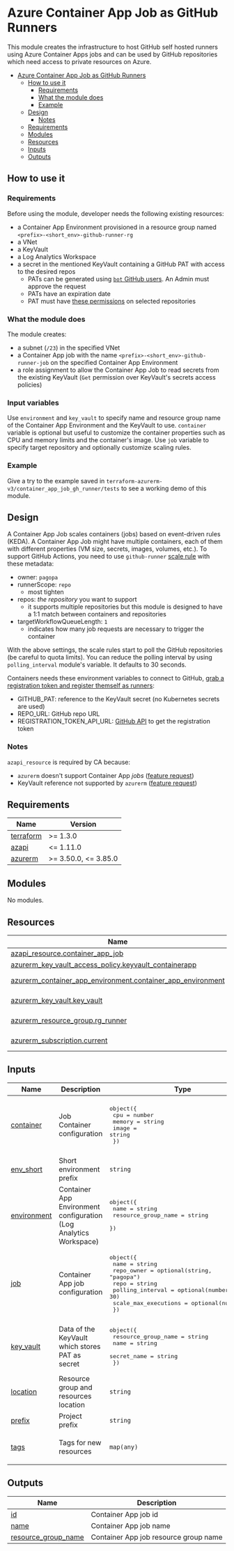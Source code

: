 # Azure Container App Job as GitHub Runners

This module creates the infrastructure to host GitHub self hosted runners using Azure Container Apps jobs and can be used by GitHub repositories which need access to private resources on Azure.

- [Azure Container App Job as GitHub Runners](#azure-container-app-job-as-github-runners)
  - [How to use it](#how-to-use-it)
    - [Requirements](#requirements)
    - [What the module does](#what-the-module-does)
    - [Example](#example)
  - [Design](#design)
    - [Notes](#notes)
  - [Requirements](#requirements-1)
  - [Modules](#modules)
  - [Resources](#resources)
  - [Inputs](#inputs)
  - [Outputs](#outputs)

## How to use it

### Requirements

Before using the module, developer needs the following existing resources:

- a Container App Environment provisioned in a resource group named `<prefix>-<short_env>-github-runner-rg`
- a VNet
- a KeyVault
- a Log Analytics Workspace
- a secret in the mentioned KeyVault containing a GitHub PAT with access to the desired repos
  - PATs can be generated using [`bot` GitHub users](https://pagopa.atlassian.net/wiki/spaces/DEVOPS/pages/466716501/Github+-+bots+for+projects). An Admin must approve the request
  - PATs have an expiration date
  - PAT must have [these permissions](https://keda.sh/docs/2.12/scalers/github-runner/#setting-up-the-github-app) on selected repositories

### What the module does

The module creates:

- a subnet (`/23`) in the specified VNet
- a Container App job with the name `<prefix>-<short_env>-github-runner-job` on the specified Container App Environment
- a role assignment to allow the Container App Job to read secrets from the existing KeyVault (`Get` permission over KeyVault's secrets access policies)

### Input variables

Use `environment` and `key_vault` to specify name and resource group name of the Container App Environment and the KeyVault to use.
`container` variable is optional but useful to customize the container properties such as CPU and memory limits and the container's image.
Use `job` variable to specify target repository and optionally customize scaling rules.

### Example

Give a try to the example saved in `terraform-azurerm-v3/container_app_job_gh_runner/tests` to see a working demo of this module.

## Design

A Container App Job scales containers (jobs) based on event-driven rules (KEDA). A Container App Job might have multiple containers, each of them with different properties (VM size, secrets, images, volumes, etc.).
To support GitHub Actions, you need to use `github-runner` [scale rule](https://keda.sh/docs/2.12/scalers/github-runner/) with these metadata:

- owner: `pagopa`
- runnerScope: `repo`
  - most tighten
- repos: *the repository* you want to support
  - it supports multiple repositories but this module is designed to have a 1:1 match between containers and repositories
- targetWorkflowQueueLength: `1`
  - indicates how many job requests are necessary to trigger the container

With the above settings, the scale rules start to poll the GitHub repositories (be careful to quota limits). You can reduce the polling interval by using `polling_interval` module's variable. It defaults to 30 seconds.

Containers needs these environment variables to connect to GitHub, [grab a registration token and register themself as runners](https://github.com/pagopa/github-self-hosted-runner-azure/blob/main/github-runner-entrypoint.sh):

- GITHUB_PAT: reference to the KeyVault secret (no Kubernetes secrets are used)
- REPO_URL: GitHub repo URL
- REGISTRATION_TOKEN_API_URL: [GitHub API](https://docs.github.com/en/rest/actions/self-hosted-runners?apiVersion=2022-11-28#create-a-registration-token-for-a-repository) to get the registration token

### Notes

`azapi_resource` is required by CA because:

- `azurerm` doesn't support Container App *jobs* ([feature request](https://github.com/hashicorp/terraform-provider-azurerm/issues/23165))
- KeyVault reference not supported by `azurerm` ([feature request](https://github.com/hashicorp/terraform-provider-azurerm/issues/21739))

<!-- markdownlint-disable -->
<!-- BEGINNING OF PRE-COMMIT-TERRAFORM DOCS HOOK -->
## Requirements

| Name | Version |
|------|---------|
| <a name="requirement_terraform"></a> [terraform](#requirement\_terraform) | >= 1.3.0 |
| <a name="requirement_azapi"></a> [azapi](#requirement\_azapi) | <= 1.11.0 |
| <a name="requirement_azurerm"></a> [azurerm](#requirement\_azurerm) | >= 3.50.0, <= 3.85.0 |

## Modules

No modules.

## Resources

| Name | Type |
|------|------|
| [azapi_resource.container_app_job](https://registry.terraform.io/providers/azure/azapi/latest/docs/resources/resource) | resource |
| [azurerm_key_vault_access_policy.keyvault_containerapp](https://registry.terraform.io/providers/hashicorp/azurerm/latest/docs/resources/key_vault_access_policy) | resource |
| [azurerm_container_app_environment.container_app_environment](https://registry.terraform.io/providers/hashicorp/azurerm/latest/docs/data-sources/container_app_environment) | data source |
| [azurerm_key_vault.key_vault](https://registry.terraform.io/providers/hashicorp/azurerm/latest/docs/data-sources/key_vault) | data source |
| [azurerm_resource_group.rg_runner](https://registry.terraform.io/providers/hashicorp/azurerm/latest/docs/data-sources/resource_group) | data source |
| [azurerm_subscription.current](https://registry.terraform.io/providers/hashicorp/azurerm/latest/docs/data-sources/subscription) | data source |

## Inputs

| Name | Description | Type | Default | Required |
|------|-------------|------|---------|:--------:|
| <a name="input_container"></a> [container](#input\_container) | Job Container configuration | <pre>object({<br>    cpu    = number<br>    memory = string<br>    image  = string<br>  })</pre> | <pre>{<br>  "cpu": 0.5,<br>  "image": "ghcr.io/pagopa/github-self-hosted-runner-azure:beta-dockerfile-v2@sha256:8834704c1697dd26c1a1f867626b2d5206c8787dcbb1ffd25c9de77f21c101b2",<br>  "memory": "1Gi"<br>}</pre> | no |
| <a name="input_env_short"></a> [env\_short](#input\_env\_short) | Short environment prefix | `string` | n/a | yes |
| <a name="input_environment"></a> [environment](#input\_environment) | Container App Environment configuration (Log Analytics Workspace) | <pre>object({<br>    name                = string<br>    resource_group_name = string<br>  })</pre> | n/a | yes |
| <a name="input_job"></a> [job](#input\_job) | Container App job configuration | <pre>object({<br>    name                 = string<br>    repo_owner           = optional(string, "pagopa")<br>    repo                 = string<br>    polling_interval     = optional(number, 30)<br>    scale_max_executions = optional(number, 5)<br>  })</pre> | n/a | yes |
| <a name="input_key_vault"></a> [key\_vault](#input\_key\_vault) | Data of the KeyVault which stores PAT as secret | <pre>object({<br>    resource_group_name = string<br>    name                = string<br>    secret_name         = string<br>  })</pre> | n/a | yes |
| <a name="input_location"></a> [location](#input\_location) | Resource group and resources location | `string` | n/a | yes |
| <a name="input_prefix"></a> [prefix](#input\_prefix) | Project prefix | `string` | n/a | yes |
| <a name="input_tags"></a> [tags](#input\_tags) | Tags for new resources | `map(any)` | <pre>{<br>  "CreatedBy": "Terraform"<br>}</pre> | no |

## Outputs

| Name | Description |
|------|-------------|
| <a name="output_id"></a> [id](#output\_id) | Container App job id |
| <a name="output_name"></a> [name](#output\_name) | Container App job name |
| <a name="output_resource_group_name"></a> [resource\_group\_name](#output\_resource\_group\_name) | Container App job resource group name |
<!-- END OF PRE-COMMIT-TERRAFORM DOCS HOOK -->
